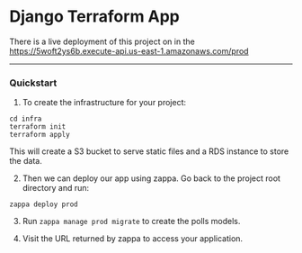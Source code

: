 # Django Terraform App

There is a live deployment of this project on in the https://5woft2ys6b.execute-api.us-east-1.amazonaws.com/prod 

----

### Quickstart

1. To create the infrastructure for your project:

```
cd infra
terraform init
terraform apply
```

This will create a S3 bucket to serve static files and a RDS instance to store the data.

2. Then we can deploy our app using zappa. Go back to the project root directory and run:

```
zappa deploy prod
```

3. Run `zappa manage prod migrate` to create the polls models.

5. Visit the URL returned by zappa to access your application.